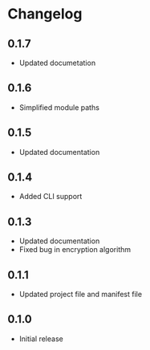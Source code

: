 # Changelog

## 0.1.7
- Updated documetation

## 0.1.6
- Simplified module paths

## 0.1.5
- Updated documentation

## 0.1.4
- Added CLI support

## 0.1.3
- Updated documentation
- Fixed bug in encryption algorithm

## 0.1.1
- Updated project file and manifest file

## 0.1.0
- Initial release
